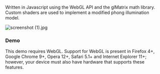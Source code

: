 Written in Javascript using the WebGL API and the glMatrix math library. Custom shaders are used to implement a modified phong illumination model.

![screenshot (1).jpg](https://bitbucket.org/repo/dMaXz9/images/30579171-screenshot%20(1).jpg)

### Demo ###
This demo requires WebGL. Support for WebGL is present in Firefox 4+, Google Chrome 9+, Opera 12+, Safari 5.1+ and Internet Explorer 11+; however, your device must also have hardware that supports these features.
